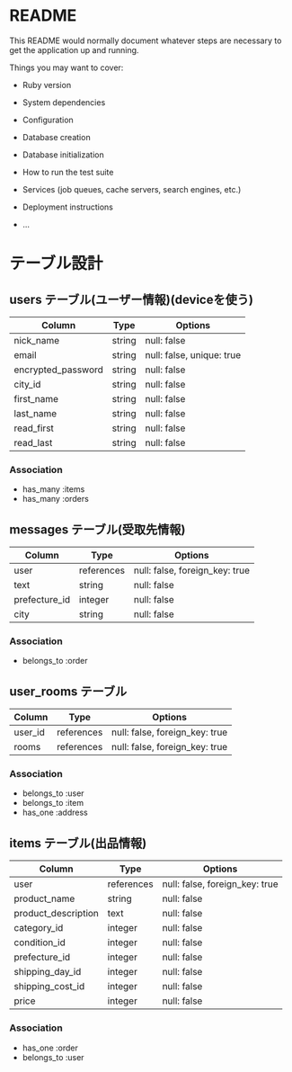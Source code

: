 # README

This README would normally document whatever steps are necessary to get the
application up and running.

Things you may want to cover:

* Ruby version

* System dependencies

* Configuration

* Database creation

* Database initialization

* How to run the test suite

* Services (job queues, cache servers, search engines, etc.)

* Deployment instructions

* ...

# テーブル設計

## users テーブル(ユーザー情報)(deviceを使う)

| Column              | Type   | Options                       |
| ------------------- | ------ | ----------------------------- |
| nick_name           | string | null: false                   |
| email               | string | null: false, unique: true     |
| encrypted_password  | string | null: false                   |
| city_id             | string | null: false                   |
| first_name          | string | null: false                   |
| last_name           | string | null: false                   |
| read_first          | string | null: false                   |
| read_last           | string | null: false                   |

### Association

- has_many :items
- has_many :orders

## messages テーブル(受取先情報)

| Column          | Type       | Options                        |
| --------------- | ---------- | ------------------------------ |
| user            | references | null: false, foreign_key: true |
| text            | string     | null: false                    |
| prefecture_id   | integer    | null: false                    |
| city            | string     | null: false                    |


### Association

- belongs_to :order

## user_rooms テーブル

| Column      | Type       | Options                        |
| ----------- | ---------- | ------------------------------ |
| user_id     | references | null: false, foreign_key: true |
| rooms       | references | null: false, foreign_key: true |
### Association

- belongs_to :user
- belongs_to :item
- has_one    :address

## items テーブル(出品情報)

| Column              | Type       | Options                        |
| ------------------- | ---------- | ------------------------------ |
| user                | references | null: false, foreign_key: true |
| product_name        | string     | null: false                    |
| product_description | text       | null: false                    |
| category_id         | integer    | null: false                    |
| condition_id        | integer    | null: false                    |
| prefecture_id       | integer    | null: false                    |
| shipping_day_id     | integer    | null: false                    |
| shipping_cost_id    | integer    | null: false                    |
| price               | integer    | null: false                    |


### Association

- has_one :order
- belongs_to :user
